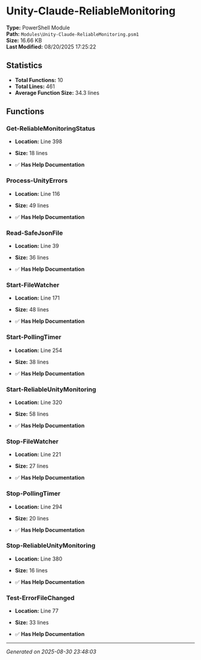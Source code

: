 # Unity-Claude-ReliableMonitoring

**Type:** PowerShell Module  
**Path:** `Modules\Unity-Claude-ReliableMonitoring.psm1`  
**Size:** 16.66 KB  
**Last Modified:** 08/20/2025 17:25:22  

## Statistics

- **Total Functions:** 10
- **Total Lines:** 461
- **Average Function Size:** 34.3 lines

## Functions


### Get-ReliableMonitoringStatus

- **Location:** Line 398
- **Size:** 18 lines

- ✅ **Has Help Documentation** 
### Process-UnityErrors

- **Location:** Line 116
- **Size:** 49 lines

- ✅ **Has Help Documentation** 
### Read-SafeJsonFile

- **Location:** Line 39
- **Size:** 36 lines

- ✅ **Has Help Documentation** 
### Start-FileWatcher

- **Location:** Line 171
- **Size:** 48 lines

- ✅ **Has Help Documentation** 
### Start-PollingTimer

- **Location:** Line 254
- **Size:** 38 lines

- ✅ **Has Help Documentation** 
### Start-ReliableUnityMonitoring

- **Location:** Line 320
- **Size:** 58 lines

- ✅ **Has Help Documentation** 
### Stop-FileWatcher

- **Location:** Line 221
- **Size:** 27 lines

- ✅ **Has Help Documentation** 
### Stop-PollingTimer

- **Location:** Line 294
- **Size:** 20 lines

- ✅ **Has Help Documentation** 
### Stop-ReliableUnityMonitoring

- **Location:** Line 380
- **Size:** 16 lines

- ✅ **Has Help Documentation** 
### Test-ErrorFileChanged

- **Location:** Line 77
- **Size:** 33 lines

- ✅ **Has Help Documentation**

---
*Generated on 2025-08-30 23:48:03*
